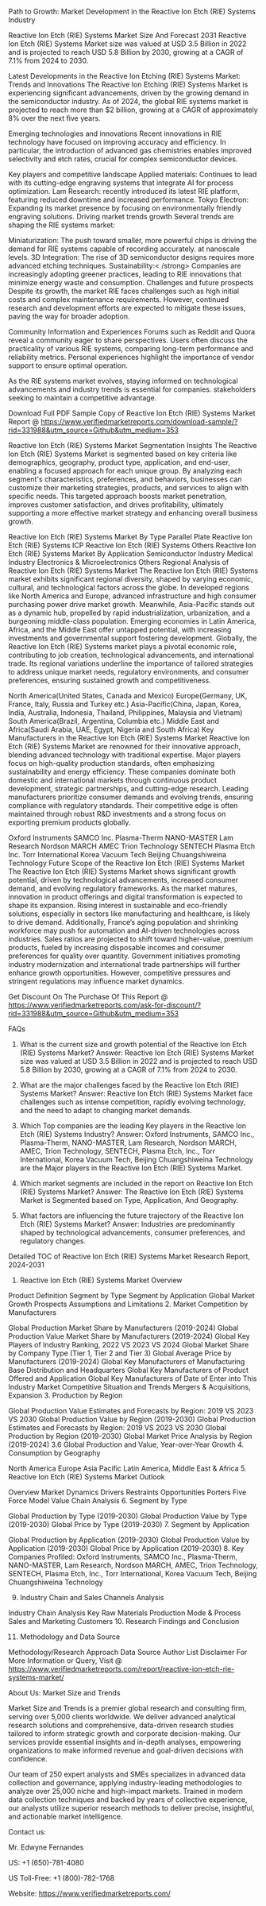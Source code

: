 Path to Growth: Market Development in the Reactive Ion Etch (RIE) Systems Industry


Reactive Ion Etch (RIE) Systems Market Size And Forecast 2031
Reactive Ion Etch (RIE) Systems Market size was valued at USD 3.5 Billion in 2022 and is projected to reach USD 5.8 Billion by 2030, growing at a CAGR of 7.1% from 2024 to 2030.

Latest Developments in the Reactive Ion Etching (RIE) Systems Market: Trends and Innovations
The Reactive Ion Etching (RIE) Systems Market is experiencing significant advancements, driven by the growing demand in the semiconductor industry. As of 2024, the global RIE systems market is projected to reach more than $2 billion, growing at a CAGR of approximately 8% over the next five years.

Emerging technologies and innovations
Recent innovations in RIE technology have focused on improving accuracy and efficiency. In particular, the introduction of advanced gas chemistries enables improved selectivity and etch rates, crucial for complex semiconductor devices.

Key players and competitive landscape
Applied materials: Continues to lead with its cutting-edge engraving systems that integrate AI for process optimization.
Lam Research: recently introduced its latest RIE platform, featuring reduced downtime and increased performance.
Tokyo Electron: Expanding its market presence by focusing on environmentally friendly engraving solutions.
Driving market trends growth
Several trends are shaping the RIE systems market:

Miniaturization: The push toward smaller, more powerful chips is driving the demand for RIE systems capable of recording accurately. at nanoscale levels.
3D Integration: The rise of 3D semiconductor designs requires more advanced etching techniques.
Sustainability:< /strong> Companies are increasingly adopting greener practices, leading to RIE innovations that minimize energy waste and consumption.
Challenges and future prospects
Despite its growth, the market RIE faces challenges such as high initial costs and complex maintenance requirements. However, continued research and development efforts are expected to mitigate these issues, paving the way for broader adoption.

Community Information and Experiences
Forums such as Reddit and Quora reveal a community eager to share perspectives. Users often discuss the practicality of various RIE systems, comparing long-term performance and reliability metrics. Personal experiences highlight the importance of vendor support to ensure optimal operation.

As the RIE systems market evolves, staying informed on technological advancements and industry trends is essential for companies. stakeholders seeking to maintain a competitive advantage.

Download Full PDF Sample Copy of Reactive Ion Etch (RIE) Systems Market Report @ https://www.verifiedmarketreports.com/download-sample/?rid=331988&utm_source=Github&utm_medium=353

Reactive Ion Etch (RIE) Systems Market Segmentation Insights
The Reactive Ion Etch (RIE) Systems Market is segmented based on key criteria like demographics, geography, product type, application, and end-user, enabling a focused approach for each unique group. By analyzing each segment's characteristics, preferences, and behaviors, businesses can customize their marketing strategies, products, and services to align with specific needs. This targeted approach boosts market penetration, improves customer satisfaction, and drives profitability, ultimately supporting a more effective market strategy and enhancing overall business growth.

Reactive Ion Etch (RIE) Systems Market By Type
Parallel Plate Reactive Ion Etch (RIE) Systems
ICP Reactive Ion Etch (RIE) Systems
Others
Reactive Ion Etch (RIE) Systems Market By Application
Semiconductor Industry
Medical Industry
Electronics & Microelectronics
Others
Regional Analysis of Reactive Ion Etch (RIE) Systems Market
The Reactive Ion Etch (RIE) Systems market exhibits significant regional diversity, shaped by varying economic, cultural, and technological factors across the globe. In developed regions like North America and Europe, advanced infrastructure and high consumer purchasing power drive market growth. Meanwhile, Asia-Pacific stands out as a dynamic hub, propelled by rapid industrialization, urbanization, and a burgeoning middle-class population. Emerging economies in Latin America, Africa, and the Middle East offer untapped potential, with increasing investments and governmental support fostering development. Globally, the Reactive Ion Etch (RIE) Systems market plays a pivotal economic role, contributing to job creation, technological advancements, and international trade. Its regional variations underline the importance of tailored strategies to address unique market needs, regulatory environments, and consumer preferences, ensuring sustained growth and competitiveness.

North America(United States, Canada and Mexico)
Europe(Germany, UK, France, Italy, Russia and Turkey etc.)
Asia-Pacific(China, Japan, Korea, India, Australia, Indonesia, Thailand, Philippines, Malaysia and Vietnam)
South America(Brazil, Argentina, Columbia etc.)
Middle East and Africa(Saudi Arabia, UAE, Egypt, Nigeria and South Africa)
Key Manufacturers in the Reactive Ion Etch (RIE) Systems Market
Reactive Ion Etch (RIE) Systems Market are renowned for their innovative approach, blending advanced technology with traditional expertise. Major players focus on high-quality production standards, often emphasizing sustainability and energy efficiency. These companies dominate both domestic and international markets through continuous product development, strategic partnerships, and cutting-edge research. Leading manufacturers prioritize consumer demands and evolving trends, ensuring compliance with regulatory standards. Their competitive edge is often maintained through robust R&D investments and a strong focus on exporting premium products globally.

Oxford Instruments
SAMCO Inc.
Plasma-Therm
NANO-MASTER
Lam Research
Nordson MARCH
AMEC
Trion Technology
SENTECH
Plasma Etch
Inc.
Torr International
Korea Vacuum Tech
Beijing Chuangshiweina Technology
Future Scope of the Reactive Ion Etch (RIE) Systems Market
The Reactive Ion Etch (RIE) Systems Market shows significant growth potential, driven by technological advancements, increased consumer demand, and evolving regulatory frameworks. As the market matures, innovation in product offerings and digital transformation is expected to shape its expansion. Rising interest in sustainable and eco-friendly solutions, especially in sectors like manufacturing and healthcare, is likely to drive demand. Additionally, France’s aging population and shrinking workforce may push for automation and AI-driven technologies across industries. Sales ratios are projected to shift toward higher-value, premium products, fueled by increasing disposable incomes and consumer preferences for quality over quantity. Government initiatives promoting industry modernization and international trade partnerships will further enhance growth opportunities. However, competitive pressures and stringent regulations may influence market dynamics.

Get Discount On The Purchase Of This Report @ https://www.verifiedmarketreports.com/ask-for-discount/?rid=331988&utm_source=Github&utm_medium=353

FAQs
1. What is the current size and growth potential of the Reactive Ion Etch (RIE) Systems Market?
Answer: Reactive Ion Etch (RIE) Systems Market size was valued at USD 3.5 Billion in 2022 and is projected to reach USD 5.8 Billion by 2030, growing at a CAGR of 7.1% from 2024 to 2030.

2. What are the major challenges faced by the Reactive Ion Etch (RIE) Systems Market?
Answer: Reactive Ion Etch (RIE) Systems Market face challenges such as intense competition, rapidly evolving technology, and the need to adapt to changing market demands.

3. Which Top companies are the leading Key players in the Reactive Ion Etch (RIE) Systems Industry?
Answer: Oxford Instruments, SAMCO Inc., Plasma-Therm, NANO-MASTER, Lam Research, Nordson MARCH, AMEC, Trion Technology, SENTECH, Plasma Etch, Inc., Torr International, Korea Vacuum Tech, Beijing Chuangshiweina Technology are the Major players in the Reactive Ion Etch (RIE) Systems Market.

4. Which market segments are included in the report on Reactive Ion Etch (RIE) Systems Market?
Answer: The Reactive Ion Etch (RIE) Systems Market is Segmented based on Type, Application, And Geography.

5. What factors are influencing the future trajectory of the Reactive Ion Etch (RIE) Systems Market?
Answer: Industries are predominantly shaped by technological advancements, consumer preferences, and regulatory changes.

Detailed TOC of Reactive Ion Etch (RIE) Systems Market Research Report, 2024-2031
1. Reactive Ion Etch (RIE) Systems Market Overview

Product Definition
Segment by Type
Segment by Application
Global Market Growth Prospects
Assumptions and Limitations
2. Market Competition by Manufacturers

Global Production Market Share by Manufacturers (2019-2024)
Global Production Value Market Share by Manufacturers (2019-2024)
Global Key Players of Industry Ranking, 2022 VS 2023 VS 2024
Global Market Share by Company Type (Tier 1, Tier 2 and Tier 3)
Global Average Price by Manufacturers (2019-2024)
Global Key Manufacturers of Manufacturing Base Distribution and Headquarters
Global Key Manufacturers of Product Offered and Application
Global Key Manufacturers of Date of Enter into This Industry
Market Competitive Situation and Trends
Mergers & Acquisitions, Expansion
3. Production by Region

Global Production Value Estimates and Forecasts by Region: 2019 VS 2023 VS 2030
Global Production Value by Region (2019-2030)
Global Production Estimates and Forecasts by Region: 2019 VS 2023 VS 2030
Global Production by Region (2019-2030)
Global Market Price Analysis by Region (2019-2024) 3.6 Global Production and Value, Year-over-Year Growth
4. Consumption by Geography

North America
Europe
Asia Pacific
Latin America, Middle East & Africa
5. Reactive Ion Etch (RIE) Systems Market Outlook

Overview
Market Dynamics
Drivers
Restraints
Opportunities
Porters Five Force Model
Value Chain Analysis 
6. Segment by Type

Global Production by Type (2019-2030)
Global Production Value by Type (2019-2030)
Global Price by Type (2019-2030)
7. Segment by Application

Global Production by Application (2019-2030)
Global Production Value by Application (2019-2030)
Global Price by Application (2019-2030)
8. Key Companies Profiled: Oxford Instruments, SAMCO Inc., Plasma-Therm, NANO-MASTER, Lam Research, Nordson MARCH, AMEC, Trion Technology, SENTECH, Plasma Etch, Inc., Torr International, Korea Vacuum Tech, Beijing Chuangshiweina Technology

9. Industry Chain and Sales Channels Analysis

Industry Chain Analysis
Key Raw Materials
Production Mode & Process
Sales and Marketing
Customers
10. Research Findings and Conclusion

11. Methodology and Data Source

Methodology/Research Approach
Data Source
Author List
Disclaimer
For More Information or Query, Visit @ https://www.verifiedmarketreports.com/report/reactive-ion-etch-rie-systems-market/

About Us: Market Size and Trends

Market Size and Trends is a premier global research and consulting firm, serving over 5,000 clients worldwide. We deliver advanced analytical research solutions and comprehensive, data-driven research studies tailored to inform strategic growth and corporate decision-making. Our services provide essential insights and in-depth analyses, empowering organizations to make informed revenue and goal-driven decisions with confidence.

Our team of 250 expert analysts and SMEs specializes in advanced data collection and governance, applying industry-leading methodologies to analyze over 25,000 niche and high-impact markets. Trained in modern data collection techniques and backed by years of collective experience, our analysts utilize superior research methods to deliver precise, insightful, and actionable market intelligence.

Contact us:

Mr. Edwyne Fernandes

US: +1 (650)-781-4080

US Toll-Free: +1 (800)-782-1768

Website: https://www.verifiedmarketreports.com/
